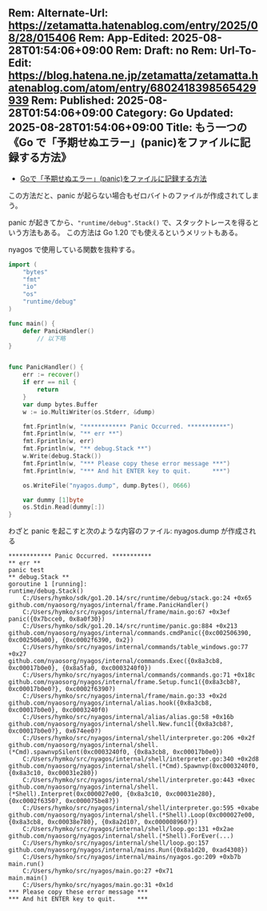 Rem: Alternate-Url: https://zetamatta.hatenablog.com/entry/2025/08/28/015406
Rem: App-Edited: 2025-08-28T01:54:06+09:00
Rem: Draft: no
Rem: Url-To-Edit: https://blog.hatena.ne.jp/zetamatta/zetamatta.hatenablog.com/atom/entry/6802418398565429939
Rem: Published: 2025-08-28T01:54:06+09:00
Category: Go
Updated: 2025-08-28T01:54:06+09:00
Title: もう一つの《Go で「予期せぬエラー」(panic)をファイルに記録する方法》
---
- [Goで「予期せぬエラー」(panic)をファイルに記録する方法](https://zenn.dev/lamrongol/articles/f3a0fb6d16f454)

この方法だと、panic が起らない場合もゼロバイトのファイルが作成されてしまう。

panic が起きてから、`"runtime/debug".Stack()` で、スタックトレースを得るという方法もある。 この方法は Go 1.20 でも使えるというメリットもある。

nyagos で使用している関数を抜粋する。

```go
import (
    "bytes"
    "fmt"
    "io"
    "os"
    "runtime/debug"
)

func main() {
    defer PanicHandler()
        // 以下略
}


func PanicHandler() {
    err := recover()
    if err == nil {
        return
    }
    var dump bytes.Buffer
    w := io.MultiWriter(os.Stderr, &dump)

    fmt.Fprintln(w, "************ Panic Occurred. ***********")
    fmt.Fprintln(w, "** err **")
    fmt.Fprintln(w, err)
    fmt.Fprintln(w, "** debug.Stack **")
    w.Write(debug.Stack())
    fmt.Fprintln(w, "*** Please copy these error message ***")
    fmt.Fprintln(w, "*** And hit ENTER key to quit.      ***")

    os.WriteFile("nyagos.dump", dump.Bytes(), 0666)

    var dummy [1]byte
    os.Stdin.Read(dummy[:])
}
```

わざと panic を起こすと次のような内容のファイル: nyagos.dump が作成される

```
************ Panic Occurred. ***********
** err **
panic test
** debug.Stack **
goroutine 1 [running]:
runtime/debug.Stack()
	C:/Users/hymko/sdk/go1.20.14/src/runtime/debug/stack.go:24 +0x65
github.com/nyaosorg/nyagos/internal/frame.PanicHandler()
	C:/Users/hymko/src/nyagos/internal/frame/main.go:67 +0x3ef
panic({0x7bcce0, 0x8a0f30})
	C:/Users/hymko/sdk/go1.20.14/src/runtime/panic.go:884 +0x213
github.com/nyaosorg/nyagos/internal/commands.cmdPanic({0xc002506390, 0xc002506a00}, {0xc0002f6390, 0x2})
	C:/Users/hymko/src/nyagos/internal/commands/table_windows.go:77 +0x27
github.com/nyaosorg/nyagos/internal/commands.Exec({0x8a3cb8, 0xc00017b0e0}, {0x8a5fa0, 0xc0003240f0})
	C:/Users/hymko/src/nyagos/internal/commands/commands.go:71 +0x18c
github.com/nyaosorg/nyagos/internal/frame.Setup.func1({0x8a3cb8?, 0xc00017b0e0?}, 0xc0002f6390?)
	C:/Users/hymko/src/nyagos/internal/frame/main.go:33 +0x2d
github.com/nyaosorg/nyagos/internal/alias.hook({0x8a3cb8, 0xc00017b0e0}, 0xc0003240f0)
	C:/Users/hymko/src/nyagos/internal/alias/alias.go:58 +0x16b
github.com/nyaosorg/nyagos/internal/shell.New.func1({0x8a3cb8?, 0xc00017b0e0?}, 0x674ee0?)
	C:/Users/hymko/src/nyagos/internal/shell/interpreter.go:206 +0x2f
github.com/nyaosorg/nyagos/internal/shell.(*Cmd).spawnvpSilent(0xc0003240f0, {0x8a3cb8, 0xc00017b0e0})
	C:/Users/hymko/src/nyagos/internal/shell/interpreter.go:340 +0x2d8
github.com/nyaosorg/nyagos/internal/shell.(*Cmd).Spawnvp(0xc0003240f0, {0x8a3c10, 0xc00031e280})
	C:/Users/hymko/src/nyagos/internal/shell/interpreter.go:443 +0xec
github.com/nyaosorg/nyagos/internal/shell.(*Shell).Interpret(0xc000027e00, {0x8a3c10, 0xc00031e280}, {0xc0002f6350?, 0xc000075be8?})
	C:/Users/hymko/src/nyagos/internal/shell/interpreter.go:595 +0xabe
github.com/nyaosorg/nyagos/internal/shell.(*Shell).Loop(0xc000027e00, {0x8a3cb8, 0xc00038e780}, {0x8a2d10?, 0xc000008960?})
	C:/Users/hymko/src/nyagos/internal/shell/loop.go:131 +0x2ae
github.com/nyaosorg/nyagos/internal/shell.(*Shell).ForEver(...)
	C:/Users/hymko/src/nyagos/internal/shell/loop.go:157
github.com/nyaosorg/nyagos/internal/mains.Run({0x8a1d20, 0xad4308})
	C:/Users/hymko/src/nyagos/internal/mains/nyagos.go:209 +0xb7b
main.run()
	C:/Users/hymko/src/nyagos/main.go:27 +0x71
main.main()
	C:/Users/hymko/src/nyagos/main.go:31 +0x1d
*** Please copy these error message ***
*** And hit ENTER key to quit.      ***
```